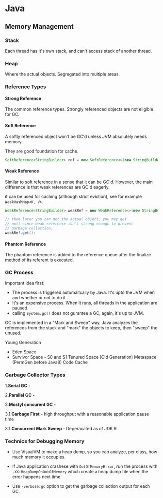 # Java

## Memory Management

### Stack

Each thread has it's own stack, and can't access stack of another thread.

### Heap

Where the actual objects. Segregated into multiple areas.

### Reference Types

#### Strong Reference

The common reference types. Strongly referenced objects are not eligible for GC.

#### Soft Reference

A softly referenced object won't be GC'd unless JVM absolutely needs memory.

They are good foundation for cache.

```java
SoftReference<StringBuilder> ref = new SoftReference<>(new StringBuilder());
```

#### Weak Reference

Similar to soft reference in a sense that it can be GC'd. However, the main difference is that weak references are GC'd eagerly.

it can be used for caching (although strict eviction), see for example `WeakHashMap<K, V>`.

```java
WeakReference<StringBuilder> weakRef = new WeakReference<>(new StringBuilder());

// then later you can get the actual object, you may get
// null since weak reference isn't strong enough to prevent
// garbage collection.
weakRef.get();
```

#### Phantom Reference

The phantom reference is added to the reference queue after the finalize method of its referent is executed.

### GC Process

important idea first:

- The process is triggered automaitcally by Java. It's upto the JVM when and whether or not to do it.
- It's an expensive process. When it runs, all threads in the application are paused.
- calling `System.gc()` does not gurantee a GC, again, it's up to JVM.

GC is implemented in a "Mark and Sweep" way. Java analyzes the references from the stack and "mark" the objects to keep, then "sweep" the unused.

Young Generation

- Eden Space
- Survivor Space - S0 and S1
  Tenured Space (Old Generation)
  Metaspace (PermGen before Java8)
  Code Cache

### Garbage Collector Types

1.**Serial GC** -

2.**Parallel GC** -

3.**Mostyl concurent GC** -

3.1.**Garbage First** -
high throughput with a reasonable application pause time

3.1.**Concurrent Mark Sweep** - Deperacated as of JDK 9

### Technics for Debugging Memory

- Use VisualVM to make a heap dump, so you can analyze, per class, how much memory it occupies.

- If Java application crashese with `OutOfMemoryError`, run the process with `-XX:HeapDumpOnOutOfMemory` which create a heap dump file when the error happens next time.

- Use `-verbose:gc` option to get the garbage collection output for each GC.
